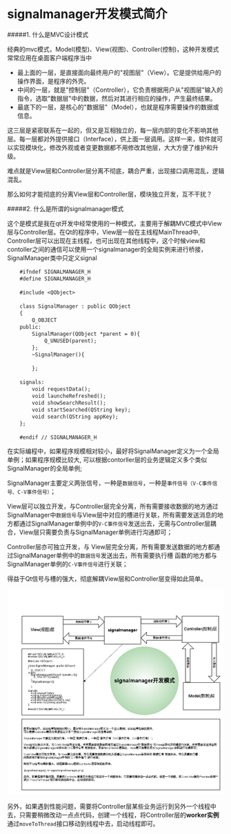 signalmanager开发模式简介
=========================

#####1. 什么是MVC设计模式

经典的mvc模式，Model(模型)、View(视图)、Controller(控制)，这种开发模式常常应用在桌面客户端程序当中


+  最上面的一层，是直接面向最终用户的"视图层"（View）。它是提供给用户的操作界面，是程序的外壳。
+  中间的一层，就是"控制层"（Controller），它负责根据用户从"视图层"输入的指令，选取"数据层"中的数据，然后对其进行相应的操作，产生最终结果。
+  最底下的一层，是核心的"数据层"（Model），也就是程序需要操作的数据或信息。


这三层是紧密联系在一起的，但又是互相独立的，每一层内部的变化不影响其他层。每一层都对外提供接口（Interface），供上面一层调用。这样一来，软件就可以实现模块化，修改外观或者变更数据都不用修改其他层，大大方便了维护和升级。

难点就是View层和Controller层分离不彻底，耦合严重，出现接口调用混乱，逻辑混乱。

那么如何才能彻底的分离View层和Controller层，模块独立开发，互不干扰？

#####2. 什么是所谓的signalmanager模式

这个是模式是我在qt开发中经常使用的一种模式，主要用于解耦MVC模式中View层与Controller层。在Qt的程序中，View层一般在主线程MainThread中, Controller层可以出现在主线程，也可出现在其他线程中，这个时候view和contoller之间的通信可以使用一个signalmanager的全局实例来进行桥接， SignalManager类中只定义signal


        #ifndef SIGNALMANAGER_H
        #define SIGNALMANAGER_H
        
        #include <QObject>
    
        class SignalManager : public QObject
        {
            Q_OBJECT
        public:
            SignalManager(QObject *parent = 0){
                Q_UNUSED(parent);
            };
            ~SignalManager(){
        
            };
        
        signals:
            void requestData();
            void launcheRefreshed();
            void showSearchResult();
            void startSearched(QString key);
            void search(QString appKey);
        };
        
        #endif // SIGNALMANAGER_H


在实际编程中，如果程序规模相对较小，最好将SignalManager定义为一个全局单例；如果程序规模比较大, 可以根据contorller层的业务逻辑定义多个类似SignalManager的全局单例; 

SignalManager主要定义两张信号，一种是`数据信号`，一种是`事件信号（V-C事件信号、C-V事件信号）`；

View层可以独立开发，与Controller层完全分离，所有需要接收数据的地方通过SignalManager中`数据信号`与View层中对应的槽进行关联，所有需要发送消息的地方都通过SignalManager单例中的`V-C事件信号`发送出去，无需与Controller层耦合，View层只需要负责与SignalManager单例进行沟通即可；

Controller层亦可独立开发，与 View层完全分离，所有需要发送数据的地方都通过SignalManager单例中的`数据信号`发送出去，所有需要执行槽
函数的地方都与SignalManager单例的`C-V事件信号`进行关联；

得益于Qt信号与槽的强大，彻底解耦View层和Controller层变得如此简单。

![signalmanager](../images/signalmanager.png)

另外，如果遇到性能问题，需要将Controller层某些业务运行到另外一个线程中去，只需要稍微改动一点点代码，创建一个线程，将Controller层的**worker实例**通过`moveToThread`接口移动到线程中去，启动线程即可。